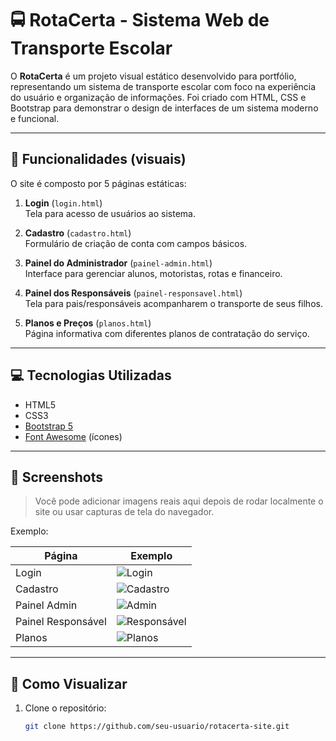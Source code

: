 # 🚍 RotaCerta - Sistema Web de Transporte Escolar

O **RotaCerta** é um projeto visual estático desenvolvido para portfólio, representando um sistema de transporte escolar com foco na experiência do usuário e organização de informações. Foi criado com HTML, CSS e Bootstrap para demonstrar o design de interfaces de um sistema moderno e funcional.

---

## 🎯 Funcionalidades (visuais)

O site é composto por 5 páginas estáticas:

1. **Login** (`login.html`)  
   Tela para acesso de usuários ao sistema.

2. **Cadastro** (`cadastro.html`)  
   Formulário de criação de conta com campos básicos.

3. **Painel do Administrador** (`painel-admin.html`)  
   Interface para gerenciar alunos, motoristas, rotas e financeiro.

4. **Painel dos Responsáveis** (`painel-responsavel.html`)  
   Tela para pais/responsáveis acompanharem o transporte de seus filhos.

5. **Planos e Preços** (`planos.html`)  
   Página informativa com diferentes planos de contratação do serviço.

---

## 💻 Tecnologias Utilizadas

- HTML5
- CSS3
- [Bootstrap 5](https://getbootstrap.com/)
- [Font Awesome](https://fontawesome.com/) (ícones)

---

## 📸 Screenshots

> Você pode adicionar imagens reais aqui depois de rodar localmente o site ou usar capturas de tela do navegador.

Exemplo:

| Página | Exemplo |
|--------|---------|
| Login  | ![Login](screenshots/login.png) |
| Cadastro | ![Cadastro](screenshots/cadastro.png) |
| Painel Admin | ![Admin](screenshots/painel-admin.png) |
| Painel Responsável | ![Responsável](screenshots/painel-responsavel.png) |
| Planos | ![Planos](screenshots/planos.png) |

---

## 📁 Como Visualizar

1. Clone o repositório:
   ```bash
   git clone https://github.com/seu-usuario/rotacerta-site.git
